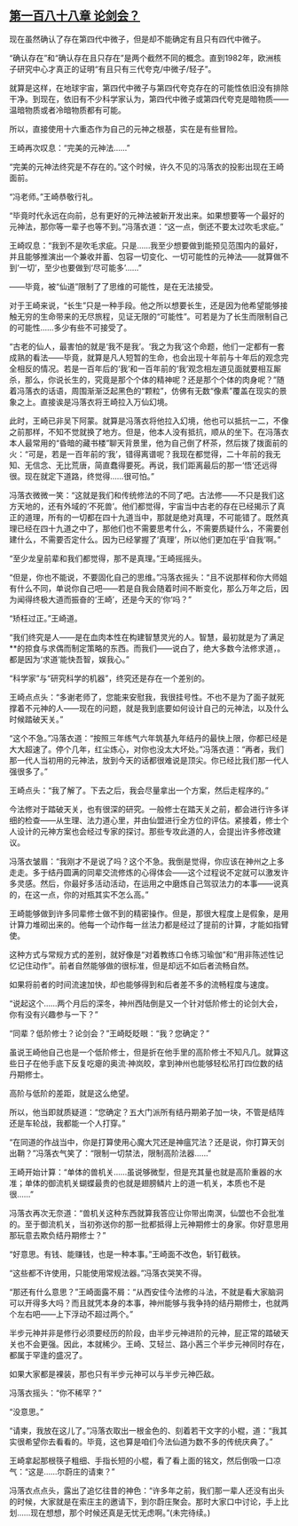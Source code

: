 ## [第一百八十八章 论剑会？](https://www.xxbiquge.com/11_11207/9168868.html)


  现在虽然确认了存在第四代中微子，但是却不能确定有且只有四代中微子。

  “确认存在”和“确认存在且只存在”是两个截然不同的概念。直到1982年，欧洲核子研究中心才真正的证明“有且只有三代夸克/中微子/轻子”。

  就算是这样，在地球宇宙，第四代中微子与第四代夸克存在的可能性依旧没有排除干净。到现在，依旧有不少科学家认为，第四代中微子或第四代夸克是暗物质——温暗物质或者冷暗物质都有可能。

  所以，直接使用十六重态作为自己的元神之根基，实在是有些冒险。

  王崎再次叹息：“完美的元神法……”

  “完美的元神法终究是不存在的。”这个时候，许久不见的冯落衣的投影出现在王崎面前。

  “冯老师。”王崎恭敬行礼。

  “毕竟时代永远在向前，总有更好的元神法被新开发出来。如果想要等一个最好的元神法，那你等一辈子也等不到。”冯落衣道：“这一点，倒还不要太过吹毛求疵。”

  王崎叹息：“我到不是吹毛求疵。只是……我至少想要做到能预见范围内的最好，并且能够推演出一个兼收并蓄、包容一切变化、一切可能性的元神法——就算做不到‘一切’，至少也要做到‘尽可能多’……”

  ——毕竟，被“仙道”限制了了思维的可能性，是在无法接受。

  对于王崎来说，“长生”只是一种手段。他之所以想要长生，还是因为他希望能够接触无穷的生命带来的无尽旅程，见证无限的“可能性”。可若是为了长生而限制自己的可能性……多少有些不可接受了。

  “古老的仙人，最害怕的就是‘我不是我’。‘我之为我’这个命题，他们一定都有一套成熟的看法——毕竟，就算是凡人短暂的生命，也会出现十年前与十年后的观念完全相反的情况。若是一百年后的‘我’和一百年前的‘我’观念相左道见面就要相互厮杀，那么，你说长生的，究竟是那个个体的精神呢？还是那个个体的肉身呢？”随着冯落衣的话语，周围渐渐泛起黑色的“颗粒”，仿佛有无数“像素”覆盖在现实的景象之上。直接诶是冯落衣将王崎拉入万仙幻境。

  此时，王崎已非吴下阿蒙。就算是冯落衣将他拉入幻境，他也可以抵抗一二，不像之前那样，不知不觉就换了地方。但是，他本人没有抵抗，顺从的坐下。在冯落衣本人最常用的“昏暗的藏书楼”聊天背景里，他为自己倒了杯茶，然后拨了拨面前的火：“可是，若是一百年前的‘我’，错得离谱呢？我现在都觉得，二十年前的我无知、无信念、无比荒唐，简直蠢得要死。再说，我们距离最后的那一‘悟’还远得很。现在就定下道路，终觉得……很可怕。”

  冯落衣微微一笑：“这就是我们和传统修法的不同了吧。古法修——不只是我们这方天地的，还有外域的‘不死兽’。他们都觉得，宇宙当中古老的存在已经揭示了真正的道理，所有的一切都在四十九道当中，那就是绝对真理，不可能错了。既然真理已经在四十九道之中了，那他们也不需要思考什么，不需要质疑什么，不需要创建什么，不需要否定什么。因为已经掌握了‘真理’，所以他们更加在乎‘自我’啊。”

  “至少龙皇前辈和我们都觉得，那不是真理。”王崎摇摇头。

  “但是，你也不能说，不要固化自己的思维。”冯落衣摇头：“且不说那样和你大师姐有什么不同，单说你自己吧——若是自我会随着时间不断变化，那么万年之后，因为闻得终极大道而振奋的‘王崎’，还是今天的‘你’吗？”

  “矫枉过正。”王崎道。

  “我们终究是人——是在血肉本性在构建智慧灵光的人。智慧，最初就是为了满足**的掠食与求偶而制定策略的东西。而我们——说白了，绝大多数今法修求道，。都是因为‘求道’能快吾智，娱我心。”

  “科学家”与“研究科学的机器”，终究还是存在一个差别的。

  王崎点点头：“多谢老师了，您能来安慰我，我很挂号性。不也不是为了面子就死撑着不元神的人——现在的问题，就是我到底要如何设计自己的元神法，以及什么时候踏破天关。”

  “这个不急。”冯落衣道：“按照三年练气六年筑基九年结丹的最快上限，你都已经是大大超速了。停个几年，红尘炼心，对你也没太大坏处。”冯落衣道：“再者，我们那一代人当初用的元神法，放到今天的话都很难说是顶尖。你已经比我们那一代人强很多了。”

  王崎点头：“我了解了。下去之后，我会尽量拿出一个方案，然后走程序的。”

  今法修对于踏破天关，也有很深的研究。一般修士在踏天关之前，都会进行许多详细的检查——从生理、法力道心里，并由仙盟进行全方位的评估。紧接着，修士个人设计的元神方案也会经过专家的探讨。那些专攻此道的人，会提出许多修改建议。

  冯落衣皱眉：“我刚才不是说了吗？这个不急。我倒是觉得，你应该在神州之上多走走。多于结丹圆满的同辈交流修炼的心得体会——这个过程说不定就可以激发许多灵感。然后，你最好多活动活动，在运用之中磨炼自己驾驭法力的本事——说真的，在这一点，你的对瓶其实不怎么高。”

  王崎能够做到许多同辈修士做不到的精密操作。但是，那很大程度上是假象，是用计算力堆砌出来的。他每一个动作每一丝法力都是经过了提前的计算，才能如指臂使。

  这种方式与常规方式的差别，就好像是“对着教练口令练习瑜伽”和“用非陈述性记忆记住动作”。前者自然能够做的很标准，但是却远不如后者流畅自然。

  如果将前者的时间流速加快，却也能够得到和后者差不多的流畅程度与速度。

  “说起这个……两个月后的深冬，神州西陆倒是又一个针对低阶修士的论剑大会，你有没有兴趣参与一下？”

  “同辈？低阶修士？论剑会？”王崎眨眨眼：“我？您确定？”

  虽说王崎他自己也是一个低阶修士，但是折在他手里的高阶修士不知凡几。就算这些日子在他手底下反复吃瘪的奥流·神岚皎，拿到神州也能够轻松吊打四位数的结丹期修士。

  高阶与低阶的差距，就是这么绝望。

  所以，他当即就质疑道：“您确定？五大门派所有结丹期弟子加一块，不管是结阵还是车轮战，我都能一个人打穿。”

  “在同道的作战当中，你是打算使用心魔大咒还是神瘟咒法？还是说，你打算天剑出鞘？”冯落衣气笑了：“限制一切禁法，限制高阶法器……”

  王崎开始计算：“单体的兽机关……虽说够微型，但是充其量也就是高阶重器的水准；单体的御流机关蝴蝶最贵的也就是翅膀鳞片上的道一机关，本质也不是很……”

  冯落衣再次无奈道：“兽机关这种东西就算我答应让你带出南溟，仙盟也不会批准的。至于御流机关，当初弥送你的那一批都抵得上元神期修士的身家。你好意思用那玩意去欺负结丹期修士？”

  “好意思。有钱、能赚钱，也是一种本事。”王崎面不改色，斩钉截铁。

  “这些都不许使用，只能使用常规法器。”冯落衣哭笑不得。

  “那还有什么意思？”王崎面露不屑：“从西安佳今法修的斗法，不就是看大家脑洞可以开得多大吗？而且就凭本身的本事，神州能够与我争持的结丹期修士，也就两个左右吧——上下浮动不超过两个。”

  半步元神并非是修行必须要经历的阶段，由半步元神进阶的元神，屁正常的踏破天关也不会更强。因此，本就稀少。王崎、艾轻兰、路小茜三个半步元神同时存在，都属于罕逢的盛况了。

  如果大家都是裸装，那也只有半步元神可以与半步元神匹敌。

  冯落衣摇头：“你不稀罕？”

  “没意思。”

  “请柬，我放在这儿了。”冯落衣取出一根金色的、刻着若干文字的小棍，道：“我其实很希望你去看看的。毕竟，这也算是咱们今法仙道为数不多的传统庆典了。”

  王崎拿起那根筷子粗细、手指长短的小棍，看了看上面的铭文，然后倒吸一口凉气：“这是……尔蔚庄的请柬？”

  冯落衣点点头，露出了追忆往昔的神色：“许多年之前，我们那一辈人还没有出头的时候，大家就是在索庄主的邀请下，到尔蔚庄聚会。那时大家口中讨论，手上比划……现在想想，那个时候还真是无忧无虑啊。”(未完待续。)
